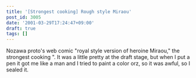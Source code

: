 ```yaml
---
title: '[Strongest cooking] Rough style Miraou'
post_id: 3005
date: '2001-03-29T17:24:47+09:00'
draft: true
tags: []
---
```


Nozawa proto's web comic "royal style version of heroine Miraou," the strongest cooking ". It was a little pretty at the draft stage, but when I put a pen it got me like a man and I tried to paint a color orz, so it was awful, so I sealed it.
